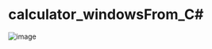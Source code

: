 # calculator_windowsFrom_C#

![image](https://user-images.githubusercontent.com/74732199/130448908-ad5eb74a-f932-4dbf-a4a2-f447dca361f8.png)

